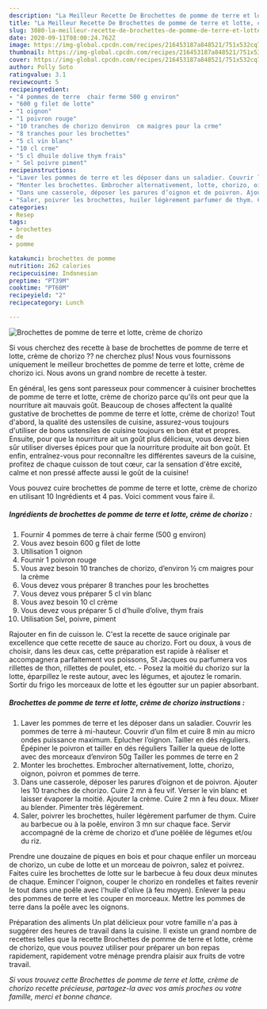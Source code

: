 ```yaml
---
description: "La Meilleur Recette De Brochettes de pomme de terre et lotte, crème de chorizo"
title: "La Meilleur Recette De Brochettes de pomme de terre et lotte, crème de chorizo"
slug: 3080-la-meilleur-recette-de-brochettes-de-pomme-de-terre-et-lotte-creme-de-chorizo
date: 2020-09-11T08:00:24.762Z
image: https://img-global.cpcdn.com/recipes/216453187a848521/751x532cq70/brochettes-de-pomme-de-terre-et-lotte-creme-de-chorizo-photo-principale-de-la-recette.jpg
thumbnail: https://img-global.cpcdn.com/recipes/216453187a848521/751x532cq70/brochettes-de-pomme-de-terre-et-lotte-creme-de-chorizo-photo-principale-de-la-recette.jpg
cover: https://img-global.cpcdn.com/recipes/216453187a848521/751x532cq70/brochettes-de-pomme-de-terre-et-lotte-creme-de-chorizo-photo-principale-de-la-recette.jpg
author: Polly Soto
ratingvalue: 3.1
reviewcount: 5
recipeingredient:
- "4 pommes de terre  chair ferme 500 g environ"
- "600 g filet de lotte"
- "1 oignon"
- "1 poivron rouge"
- "10 tranches de chorizo denviron  cm maigres pour la crme"
- "8 tranches pour les brochettes"
- "5 cl vin blanc"
- "10 cl crme"
- "5 cl dhuile dolive thym frais"
- " Sel poivre piment"
recipeinstructions:
- "Laver les pommes de terre et les déposer dans un saladier. Couvrir les pommes de terre à mi-hauteur. Couvrir d’un film et cuire 8 min au micro ondes puissance maximum. Eplucher l’oignon. Tailler en dés réguliers. Épépiner le poivron et tailler en dés réguliers Tailler la queue de lotte avec des morceaux d’environ 50g Tailler les pommes de terre en 2"
- "Monter les brochettes. Embrocher alternativement, lotte, chorizo, oignon, poivron et pommes de terre."
- "Dans une casserole, déposer les parures d’oignon et de poivron. Ajouter les 10 tranches de chorizo. Cuire 2 mn à feu vif. Verser le vin blanc et laisser évaporer la moitié. Ajouter la crème. Cuire 2 mn à feu doux. Mixer au blender. Pimenter très légèrement."
- "Saler, poivrer les brochettes, huiler légèrement parfumer de thym. Cuire au barbecue ou à la poêle, environ 3 mn sur chaque face. Servir accompagné de la crème de chorizo et d’une poêlée de légumes et/ou du riz."
categories:
- Resep
tags:
- brochettes
- de
- pomme

katakunci: brochettes de pomme 
nutrition: 262 calories
recipecuisine: Indonesian
preptime: "PT39M"
cooktime: "PT60M"
recipeyield: "2"
recipecategory: Lunch

---
```



![Brochettes de pomme de terre et lotte, crème de chorizo](https://img-global.cpcdn.com/recipes/216453187a848521/751x532cq70/brochettes-de-pomme-de-terre-et-lotte-creme-de-chorizo-photo-principale-de-la-recette.jpg)

Si vous cherchez des recette à base de brochettes de pomme de terre et lotte, crème de chorizo ?? ne cherchez plus! Nous vous fournissons uniquement le meilleur brochettes de pomme de terre et lotte, crème de chorizo ici. Nous avons un grand nombre de recette à tester.

En général, les gens sont paresseux pour commencer à cuisiner brochettes de pomme de terre et lotte, crème de chorizo parce qu'ils ont peur que la nourriture ait mauvais goût. Beaucoup de choses affectent la qualité gustative de brochettes de pomme de terre et lotte, crème de chorizo! Tout d'abord, la qualité des ustensiles de cuisine, assurez-vous toujours d'utiliser de bons ustensiles de cuisine toujours en bon état et propres. Ensuite, pour que la nourriture ait un goût plus délicieux, vous devez bien sûr utiliser diverses épices pour que la nourriture produite ait bon goût. Et enfin, entraînez-vous pour reconnaître les différentes saveurs de la cuisine, profitez de chaque cuisson de tout cœur, car la sensation d'être excité, calme et non pressé affecte aussi le goût de la cuisine!

<!--inarticleads1-->

Vous pouvez cuire brochettes de pomme de terre et lotte, crème de chorizo en utilisant 10 Ingrédients et 4 pas. Voici comment vous faire il.

##### Ingrédients de brochettes de pomme de terre et lotte, crème de chorizo :

1. Fournir 4 pommes de terre à chair ferme (500 g environ)
1. Vous avez besoin 600 g filet de lotte
1. Utilisation 1 oignon
1. Fournir 1 poivron rouge
1. Vous avez besoin 10 tranches de chorizo, d’environ ½ cm maigres pour la crème
1. Vous devez vous préparer 8 tranches pour les brochettes
1. Vous devez vous préparer 5 cl vin blanc
1. Vous avez besoin 10 cl crème
1. Vous devez vous préparer 5 cl d’huile d’olive, thym frais
1. Utilisation  Sel, poivre, piment


Rajouter en fin de cuisson le. C&#39;est la recette de sauce originale par excellence que cette recette de sauce au chorizo. Fort ou doux, à vous de choisir, dans les deux cas, cette préparation est rapide à réaliser et accompagnera parfaitement vos poissons, St Jacques ou parfumera vos rillettes de thon, rillettes de poulet, etc. - Posez la moitié du chorizo sur la lotte, éparpillez le reste autour, avec les légumes, et ajoutez le romarin. Sortir du frigo les morceaux de lotte et les égoutter sur un papier absorbant. 

<!--inarticleads2-->

##### Brochettes de pomme de terre et lotte, crème de chorizo instructions :

1. Laver les pommes de terre et les déposer dans un saladier. Couvrir les pommes de terre à mi-hauteur. Couvrir d’un film et cuire 8 min au micro ondes puissance maximum. Eplucher l’oignon. Tailler en dés réguliers. Épépiner le poivron et tailler en dés réguliers Tailler la queue de lotte avec des morceaux d’environ 50g Tailler les pommes de terre en 2
1. Monter les brochettes. Embrocher alternativement, lotte, chorizo, oignon, poivron et pommes de terre.
1. Dans une casserole, déposer les parures d’oignon et de poivron. Ajouter les 10 tranches de chorizo. Cuire 2 mn à feu vif. Verser le vin blanc et laisser évaporer la moitié. Ajouter la crème. Cuire 2 mn à feu doux. Mixer au blender. Pimenter très légèrement.
1. Saler, poivrer les brochettes, huiler légèrement parfumer de thym. Cuire au barbecue ou à la poêle, environ 3 mn sur chaque face. Servir accompagné de la crème de chorizo et d’une poêlée de légumes et/ou du riz.


Prendre une douzaine de piques en bois et pour chaque enfiler un morceau de chorizo, un cube de lotte et un morceau de poivron, salez et poivrez. Faites cuire les brochettes de lotte sur le barbecue à feu doux deux minutes de chaque. Emincer l&#39;oignon, couper le chorizo en rondelles et faites revenir le tout dans une poêle avec l&#39;huile d&#39;olive (à feu moyen). Enlever la peau des pommes de terre et les couper en morceaux. Mettre les pommes de terre dans la poêle avec les oignons. 

<!--inarticleads1-->

<p>
Préparation des aliments Un plat délicieux pour votre famille n'a pas à suggérer des heures de travail dans la cuisine. Il existe un grand nombre de recettes telles que la recette Brochettes de pomme de terre et lotte, crème de chorizo, que vous pouvez utiliser pour préparer un bon repas rapidement, rapidement votre ménage prendra plaisir aux fruits de votre travail.
</p>

<p>
<i>Si vous trouvez cette Brochettes de pomme de terre et lotte, crème de chorizo recette précieuse, partagez-la avec vos amis proches ou votre famille, merci et bonne chance.</i>
</p>
